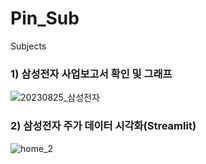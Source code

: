 # Pin_Sub
Subjects

### 1) 삼성전자 사업보고서 확인 및 그래프
   
  ![20230825_삼성전자](https://github.com/Kwoo9/Pin_Sub/assets/89506035/344feeea-97f7-4279-a232-12b8665075e0)

 
### 2) 삼성전자 주가 데이터 시각화(Streamlit)
   
  ![home_2](https://github.com/Kwoo9/Pin_Sub/assets/89506035/6ad0fa52-848c-4111-856b-09d74267906d)
